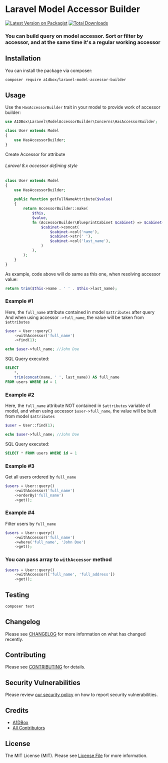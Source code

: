 # Laravel Model Accessor Builder

[![Latest Version on Packagist](https://img.shields.io/packagist/v/a1dbox/laravel-model-accessor-builder.svg?style=flat-square)](https://packagist.org/packages/a1dbox/laravel-model-accessor-builder)
[![Total Downloads](https://img.shields.io/packagist/dt/a1dbox/laravel-model-accessor-builder.svg?style=flat-square)](https://packagist.org/packages/a1dbox/laravel-model-accessor-builder)

### You can build query on model accessor. Sort or filter by accessor, and at the same time it's a regular working accessor

## Installation

You can install the package via composer:

```bash
composer require a1dbox/laravel-model-accessor-builder
```

## Usage

Use the `HasAccessorBuilder` trait in your model to provide work of accessor builder:

```php
use A1DBox\Laravel\ModelAccessorBuilder\Concerns\HasAccessorBuilder;

class User extends Model
{
    use HasAccessorBuilder;
}
```

Create Accessor for attribute

###### _Laravel 8.x accessor defining style_
```php
class User extends Model
{
    use HasAccessorBuilder;
    
    public function getFullNameAttribute($value)
    {
        return AccessorBuilder::make(
            $this,
            $value,
            fn (AccessorBuilder\BlueprintCabinet $cabinet) => $cabinet->trim(
                $cabinet->concat(
                    $cabinet->col('name'),
                    $cabinet->str(' '),
                    $cabinet->col('last_name'),
                )
            ),
        );
    }
}
```

As example, code above will do same as this one, when resolving accessor value:

```php
return trim($this->name . ' ' . $this->last_name);
```

### Example #1

Here, the `full_name` attribute contained in model `$attributes` after query
And  when using accessor `->full_name`, the value will be taken from `$attributes`

```php
$user = User::query()
    ->withAccessor('full_name')
    ->find(1);

echo $user->full_name; //John Doe
```
SQL Query executed:
```sql
SELECT
    *,
    trim(concat(name, ' ', last_name)) AS full_name
FROM users WHERE id = 1
```

### Example #2

Here, the `full_name` attribute NOT contained in `$attributes` variable of model, and
when using accessor `$user->full_name`, the value will be built from model `$attributes`

```php
$user = User::find(1);

echo $user->full_name; //John Doe
```
SQL Query executed:
```sql
SELECT * FROM users WHERE id = 1
```

### Example #3

Get all users ordered by `full_name`

```php
$users = User::query()
    ->withAccessor('full_name')
    ->orderBy('full_name')
    ->get();
```

### Example #4

Filter users by `full_name`

```php
$users = User::query()
    ->withAccessor('full_name')
    ->where('full_name', 'John Doe')
    ->get();
```

### You can pass array to `withAccessor` method

```php
$users = User::query()
    ->withAccessor(['full_name', 'full_address'])
    ->get();
```


## Testing

```bash
composer test
```

## Changelog

Please see [CHANGELOG](CHANGELOG.md) for more information on what has changed recently.

## Contributing

Please see [CONTRIBUTING](https://github.com/A1DBox/.github/blob/main/CONTRIBUTING.md) for details.

## Security Vulnerabilities

Please review [our security policy](../../security/policy) on how to report security vulnerabilities.

## Credits

- [A1DBox](https://github.com/A1DBox)
- [All Contributors](../../contributors)

## License

The MIT License (MIT). Please see [License File](LICENSE.md) for more information.
